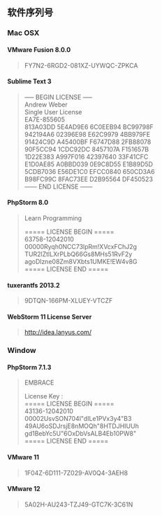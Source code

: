 ﻿## 软件序列号  
  
### Mac OSX  
  
#### VMware Fusion 8.0.0  
  
> FY7N2-6RGD2-081XZ-UYWQC-ZPKCA  
  
#### Sublime Text 3  
  
> —– BEGIN LICENSE —–  
Andrew Weber  
Single User License  
EA7E-855605  
813A03DD 5E4AD9E6 6C0EEB94 BC99798F  
942194A6 02396E98 E62C9979 4BB979FE  
91424C9D A45400BF F6747D88 2FB88078  
90F5CC94 1CDC92DC 8457107A F151657B  
1D22E383 A997F016 42397640 33F41CFC  
E1D0AE85 A0BBD039 0E9C8D55 E1B89D5D  
5CDB7036 E56DE1C0 EFCC0840 650CD3A6  
B98FC99C 8FAC73EE D2B95564 DF450523  
—— END LICENSE ——  
  
#### PhpStorm 8.0  
  
> Learn Programming  
>  
> ===== LICENSE BEGIN =====  
63758-12042010  
00000Ryqh0NCC73lpRm!XVcxFChJ2g  
TUR2lZtlLXrPLbQ66Gs8MHs51RvF2y  
agoDlzne08Zm8VXbts1UMKE!EW4v8G  
===== LICENSE END =====  
  
#### tuxerantfs 2013.2  
  
> 9DTQN-166PM-XLUEY-VTCZF  
  
#### WebStorm 11 License Server

> http://idea.lanyus.com/

### Window  
  
#### PhpStorm 7.1.3  
  
> EMBRACE  
>  
> License Key :  
===== LICENSE BEGIN =====  
43136-12042010  
00002UsvSON704l"dILe1PVx3y4"B3  
49AU6oSDJrsjE8nMOQh"8HTDJHIUUh  
gd1BebYc5U"6OxDbVsALB4Eb10PW8"  
===== LICENSE END =====  
  
#### VMware 11  
  
> 1F04Z-6D111-7Z029-AV0Q4-3AEH8  
  
#### VMware 12

> 5A02H-AU243-TZJ49-GTC7K-3C61N  